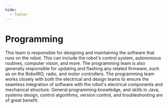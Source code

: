 ```yaml
---
hide:
  - footer
---
```


# Programming

This team is responsible for designing and maintaining the software that runs on the robot. This can include the robot's control system, autonomous routines, computer vision, and more. The programming team is also generally responsible for updating and flashing any related firmware, such as on the RoboRIO, radio, and motor controllers. The programming team works closely with both the electrical and design teams to ensure the seamless integration of software with the robot's electrical components and mechanical structure. General programming knowledge, and skills in Java, systems design, control algorithms, version control, and troubleshooting are of great benefit.

